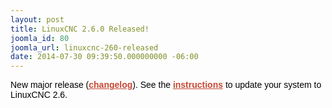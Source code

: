 ```yaml
---
layout: post
title: LinuxCNC 2.6.0 Released!
joomla_id: 80
joomla_url: linuxcnc-260-released
date: 2014-07-30 09:39:50.000000000 -06:00
---
```

<p><span style="color: #000000; font-family: Arial, Helvetica; line-height: normal;">New major release (</span><a href="http://wiki.linuxcnc.org/cgi-bin/wiki.pl?Released" style="color: #c64934; font-weight: bold; font-family: Arial, Helvetica; line-height: normal;">changelog</a><span style="color: #000000; font-family: Arial, Helvetica; line-height: normal;">). See the </span><a href="http://wiki.linuxcnc.org/cgi-bin/wiki.pl?UpdatingTo2.6" style="color: #c64934; font-weight: bold; font-family: Arial, Helvetica; line-height: normal;">instructions</a><span style="color: #000000; font-family: Arial, Helvetica; line-height: normal;"> to update your system to LinuxCNC 2.6.</span></p>
